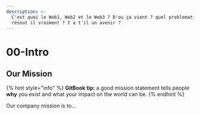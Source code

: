 ```yaml
---
description: >-
  C'est quoi le Web1, Web2 et le Web3 ? D'ou ça vient ? quel problematique
  résout il vraiment ? Y a t'il un avenir ?
---
```


# 00-Intro

## Our Mission

{% hint style="info" %}
**GitBook tip:** a good mission statement tells people **why** you exist and what your impact on the world can be.
{% endhint %}

Our company mission is to…
